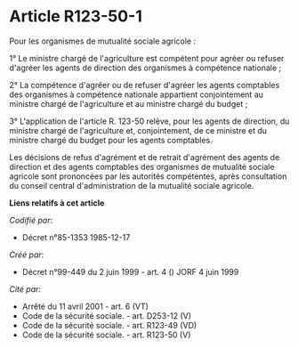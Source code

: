 # Article R123-50-1

Pour les organismes de mutualité sociale agricole :

1° Le ministre chargé de l'agriculture est compétent pour agréer ou refuser d'agréer les agents de direction des organismes à
compétence nationale ;

2° La compétence d'agréer ou de refuser d'agréer les agents comptables des organismes à compétence nationale appartient
conjointement au ministre chargé de l'agriculture et au ministre chargé du budget ;

3° L'application de l'article R. 123-50 relève, pour les agents de direction, du ministre chargé de l'agriculture et,
conjointement, de ce ministre et du ministre chargé du budget pour les agents comptables.

Les décisions de refus d'agrément et de retrait d'agrément des agents de direction et des agents comptables des organismes de
mutualité sociale agricole sont prononcées par les autorités compétentes, après consultation du conseil central
d'administration de la mutualité sociale agricole.

**Liens relatifs à cet article**

_Codifié par_:

  - Décret n°85-1353 1985-12-17

_Créé par_:

  - Décret n°99-449 du 2 juin 1999 - art. 4 () JORF 4 juin 1999

_Cité par_:

  - Arrêté du 11 avril 2001 - art. 6 (VT)
  - Code de la sécurité sociale. - art. D253-12 (V)
  - Code de la sécurité sociale. - art. R123-49 (VD)
  - Code de la sécurité sociale. - art. R123-50 (V)
